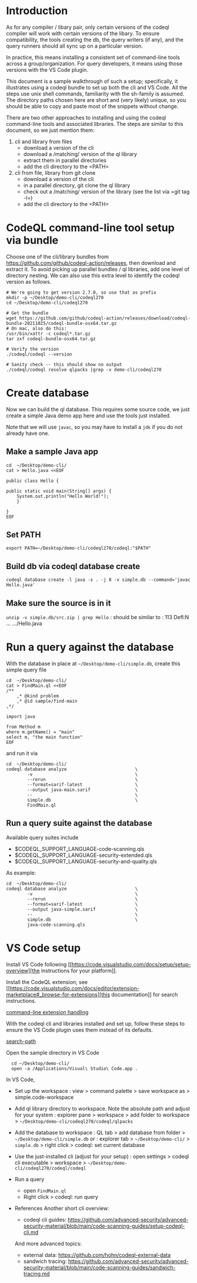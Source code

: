 # Introduction
  As for any compiler / libary pair, only certain versions of the codeql compiler
  will work with certain versions of the libary.  To ensure compatibility, the
  tools creating the db, the query writers (if any), and the query runners should
  all sync up on a particular version.

  In practice, this means installing a consistent set of command-line tools
  across a group/organization.  For query developers, it means using those
  versions with the VS Code plugin.

  This document is a sample walkthrough of such a setup; specifically, it
  illustrates using a codeql bundle to set up both the cli and VS Code.  All the
  steps use unix shell commands, familiarity with the sh-family is assumed.  The
  directory paths chosen here are short and (very likely) unique, so you should be
  able to copy and paste most of the snippets without change.

  There are two other approaches to installing and using the codeql
  command-line tools and associated libraries.  The steps are similar to this
  document, so we just mention them:
  1. cli and library from files
     - download a version of the cli
     - download a /matching/ version of the ql library
     - extract them in parallel directories
     - add the cli directory to the =PATH=
  2. cli from file, library from git clone
     - download a version of the cli
     - in a parallel directory, git clone the ql library
     - check out a /matching/ version of the library (see the list via =git tag -l=)
     - add the cli directory to the =PATH=
  
# CodeQL command-line tool setup via bundle
  Choose one of the cli/library bundles from 
  https://github.com/github/codeql-action/releases, then download and extract it.
  To avoid picking up parallel bundles / ql libraries, add one level of directory
  nesting.  We can also use this extra level to identify the codeql version as
  follows. 
  
```
# We're going to get version 2.7.0, so use that as prefix 
mkdir -p ~/Desktop/demo-cli/codeql270
cd ~/Desktop/demo-cli/codeql270

# Get the bundle
wget https://github.com/github/codeql-action/releases/download/codeql-bundle-20211025/codeql-bundle-osx64.tar.gz
# On mac, also do this:
/usr/bin/xattr -c codeql*.tar.gz
tar zxf codeql-bundle-osx64.tar.gz

# Verify the version
./codeql/codeql --version

# Sanity check -- this should show no output
./codeql/codeql resolve qlpacks |grep -v demo-cli/codeql270
```

# Create database
  Now we can build the ql database.  This requires some source code, we just create a
  simple Java demo app here and use the tools just installed.

  Note that we will use `javac`, so you may have to install a `jdk` if you do not already have one.

## Make a sample Java app
```
cd  ~/Desktop/demo-cli/
cat > Hello.java <<EOF

public class Hello {

public static void main(String[] args) {
    System.out.println("Hello World!");
    }

}
EOF
```

## Set PATH
`export PATH=~/Desktop/demo-cli/codeql270/codeql:"$PATH"`

## Build db via codeql database create
`codeql database create -l java -s . -j 8 -v simple.db --command='javac Hello.java'`

## Make sure the source is in it
`unzip -v simple.db/src.zip | grep Hello`
: should be similar to
: 113  Defl:N ... .../Hello.java

# Run a query against the database
  With the database in place at `~/Desktop/demo-cli/simple.db`, create this
  simple query file

```    
cd  ~/Desktop/demo-cli/
cat > FindMain.ql <<EOF
/**
    ,* @kind problem
    ,* @id sample/find-main
,*/

import java

from Method m
where m.getName() = "main"
select m, "the main function"
EOF
```


  and run it via

```
cd  ~/Desktop/demo-cli/
codeql database analyze                          \
        -v                                       \
        --rerun                                  \
        --format=sarif-latest                    \
        --output java-main.sarif                 \
        --                                       \
        simple.db                                \
        FindMain.ql
```

## Run a query suite against the database
  Available query suites include

* $CODEQL_SUPPORT_LANGUAGE-code-scanning.qls
* $CODEQL_SUPPORT_LANGUAGE-security-extended.qls
* $CODEQL_SUPPORT_LANGUAGE-security-and-quality.qls


As example:
```
cd  ~/Desktop/demo-cli/
codeql database analyze                          \
        -v                                       \
        --rerun                                  \
        --format=sarif-latest                    \
        --output java-simple.sarif               \
        --                                       \
        simple.db                                \
        java-code-scanning.qls
```

# VS Code setup
  Install VS Code following [[https://code.visualstudio.com/docs/setup/setup-overview][the instructions for your platform]].
  
  Install the CodeQL extension; see [[https://code.visualstudio.com/docs/editor/extension-marketplace#_browse-for-extensions][this documentation]] for search instructions.

  [command-line extension handling](https://code.visualstudio.com/docs/editor/extension-marketplace#_command-line-extension-management)

  With the codeql cli and libraries installed and set up, follow these steps to
  ensure the VS Code plugin uses them instead of its defaults.   

  [search-path](https://codeql.github.com/docs/codeql-cli/manual/database-create/#cmdoption-codeql-database-create-search-path)

  Open the sample directory in VS Code
  ```
    cd ~/Desktop/demo-cli/
    open -a /Applications/Visual\ Studio\ Code.app .
  ```

  In VS Code, 
  - Set up the workspace
    : view > command palette > save workspace as > simple.code-workspace

  - Add ql library directory to workspace.  Note the absolute path and adjust for
    your system
    : explorer pane > workspace > add folder to workspace >  `~/Desktop/demo-cli/codeql270/codeql/qlpacks`

  - Add the database to workspace
    : QL tab > add database from folder > `~/Desktop/demo-cli/simple.db`
    or
    : explorer tab > `~/Desktop/demo-cli/` > `simple.db` > right click > codeql: set current database

  - Use the just-installed cli (adjust for your setup)
    : open settings > codeql cli executable > workspace > `~/Desktop/demo-cli/codeql270/codeql/codeql`

  - Run a query
    - open `FindMain.ql`
    - Right click > codeql: run query

* References
  Another short cli overview:
  - codeql cli guides: https://github.com/advanced-security/advanced-security-material/blob/main/code-scanning-guides/setup-codeql-cli.md

  And more advanced topics:
  - external data: https://github.com/hohn/codeql-external-data
  - sandwich tracing: https://github.com/advanced-security/advanced-security-material/blob/main/code-scanning-guides/sandwich-tracing.md
  
